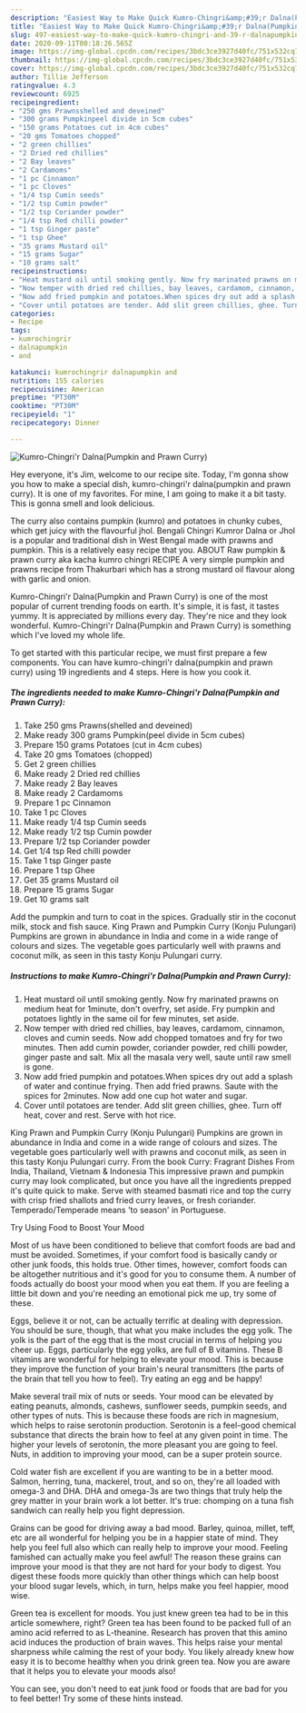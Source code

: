 ```yaml
---
description: "Easiest Way to Make Quick Kumro-Chingri&amp;#39;r Dalna(Pumpkin and Prawn Curry)"
title: "Easiest Way to Make Quick Kumro-Chingri&amp;#39;r Dalna(Pumpkin and Prawn Curry)"
slug: 497-easiest-way-to-make-quick-kumro-chingri-and-39-r-dalnapumpkin-and-prawn-curry
date: 2020-09-11T00:18:26.565Z
image: https://img-global.cpcdn.com/recipes/3bdc3ce3927d40fc/751x532cq70/kumro-chingrir-dalnapumpkin-and-prawn-curry-recipe-main-photo.jpg
thumbnail: https://img-global.cpcdn.com/recipes/3bdc3ce3927d40fc/751x532cq70/kumro-chingrir-dalnapumpkin-and-prawn-curry-recipe-main-photo.jpg
cover: https://img-global.cpcdn.com/recipes/3bdc3ce3927d40fc/751x532cq70/kumro-chingrir-dalnapumpkin-and-prawn-curry-recipe-main-photo.jpg
author: Tillie Jefferson
ratingvalue: 4.3
reviewcount: 6925
recipeingredient:
- "250 gms Prawnsshelled and deveined"
- "300 grams Pumpkinpeel divide in 5cm cubes"
- "150 grams Potatoes cut in 4cm cubes"
- "20 gms Tomatoes chopped"
- "2 green chillies"
- "2 Dried red chillies"
- "2 Bay leaves"
- "2 Cardamoms"
- "1 pc Cinnamon"
- "1 pc Cloves"
- "1/4 tsp Cumin seeds"
- "1/2 tsp Cumin powder"
- "1/2 tsp Coriander powder"
- "1/4 tsp Red chilli powder"
- "1 tsp Ginger paste"
- "1 tsp Ghee"
- "35 grams Mustard oil"
- "15 grams Sugar"
- "10 grams salt"
recipeinstructions:
- "Heat mustard oil until smoking gently. Now fry marinated prawns on medium heat for 1minute, don&#39;t overfry, set aside. Fry pumpkin and potatoes lightly in the same oil for few minutes, set aside."
- "Now temper with dried red chillies, bay leaves, cardamom, cinnamon, cloves and cumin seeds. Now add chopped tomatoes and fry for two minutes. Then add cumin powder, coriander powder, red chilli powder, ginger paste and salt. Mix all the masala very well, saute until raw smell is gone."
- "Now add fried pumpkin and potatoes.When spices dry out add a splash of water and continue frying. Then add fried prawns. Saute with the spices for 2minutes. Now add one cup hot water and sugar."
- "Cover until potatoes are tender. Add slit green chillies, ghee. Turn off heat, cover and rest. Serve with hot rice."
categories:
- Recipe
tags:
- kumrochingrir
- dalnapumpkin
- and

katakunci: kumrochingrir dalnapumpkin and 
nutrition: 155 calories
recipecuisine: American
preptime: "PT30M"
cooktime: "PT30M"
recipeyield: "1"
recipecategory: Dinner

---
```



![Kumro-Chingri&#39;r Dalna(Pumpkin and Prawn Curry)](https://img-global.cpcdn.com/recipes/3bdc3ce3927d40fc/751x532cq70/kumro-chingrir-dalnapumpkin-and-prawn-curry-recipe-main-photo.jpg)

Hey everyone, it's Jim, welcome to our recipe site. Today, I'm gonna show you how to make a special dish, kumro-chingri&#39;r dalna(pumpkin and prawn curry). It is one of my favorites. For mine, I am going to make it a bit tasty. This is gonna smell and look delicious.

The curry also contains pumpkin (kumro) and potatoes in chunky cubes, which get juicy with the flavourful jhol. Bengali Chingri Kumror Dalna or Jhol is a popular and traditional dish in West Bengal made with prawns and pumpkin. This is a relatively easy recipe that you. ABOUT Raw pumpkin &amp; prawn curry aka kacha kumro chingri RECIPE A very simple pumpkin and prawns recipe from Thakurbari which has a strong mustard oil flavour along with garlic and onion.

Kumro-Chingri&#39;r Dalna(Pumpkin and Prawn Curry) is one of the most popular of current trending foods on earth. It's simple, it is fast, it tastes yummy. It is appreciated by millions every day. They're nice and they look wonderful. Kumro-Chingri&#39;r Dalna(Pumpkin and Prawn Curry) is something which I've loved my whole life.


To get started with this particular recipe, we must first prepare a few components. You can have kumro-chingri&#39;r dalna(pumpkin and prawn curry) using 19 ingredients and 4 steps. Here is how you cook it.

<!--inarticleads1-->

##### The ingredients needed to make Kumro-Chingri&#39;r Dalna(Pumpkin and Prawn Curry):

1. Take 250 gms Prawns(shelled and deveined)
1. Make ready 300 grams Pumpkin(peel divide in 5cm cubes)
1. Prepare 150 grams Potatoes (cut in 4cm cubes)
1. Take 20 gms Tomatoes (chopped)
1. Get 2 green chillies
1. Make ready 2 Dried red chillies
1. Make ready 2 Bay leaves
1. Make ready 2 Cardamoms
1. Prepare 1 pc Cinnamon
1. Take 1 pc Cloves
1. Make ready 1/4 tsp Cumin seeds
1. Make ready 1/2 tsp Cumin powder
1. Prepare 1/2 tsp Coriander powder
1. Get 1/4 tsp Red chilli powder
1. Take 1 tsp Ginger paste
1. Prepare 1 tsp Ghee
1. Get 35 grams Mustard oil
1. Prepare 15 grams Sugar
1. Get 10 grams salt


Add the pumpkin and turn to coat in the spices. Gradually stir in the coconut milk, stock and fish sauce. King Prawn and Pumpkin Curry (Konju Pulungari) Pumpkins are grown in abundance in India and come in a wide range of colours and sizes. The vegetable goes particularly well with prawns and coconut milk, as seen in this tasty Konju Pulungari curry. 

<!--inarticleads2-->

##### Instructions to make Kumro-Chingri&#39;r Dalna(Pumpkin and Prawn Curry):

1. Heat mustard oil until smoking gently. Now fry marinated prawns on medium heat for 1minute, don&#39;t overfry, set aside. Fry pumpkin and potatoes lightly in the same oil for few minutes, set aside.
1. Now temper with dried red chillies, bay leaves, cardamom, cinnamon, cloves and cumin seeds. Now add chopped tomatoes and fry for two minutes. Then add cumin powder, coriander powder, red chilli powder, ginger paste and salt. Mix all the masala very well, saute until raw smell is gone.
1. Now add fried pumpkin and potatoes.When spices dry out add a splash of water and continue frying. Then add fried prawns. Saute with the spices for 2minutes. Now add one cup hot water and sugar.
1. Cover until potatoes are tender. Add slit green chillies, ghee. Turn off heat, cover and rest. Serve with hot rice.


King Prawn and Pumpkin Curry (Konju Pulungari) Pumpkins are grown in abundance in India and come in a wide range of colours and sizes. The vegetable goes particularly well with prawns and coconut milk, as seen in this tasty Konju Pulungari curry. From the book Curry: Fragrant Dishes From India, Thailand, Vietnam &amp; Indonesia This impressive prawn and pumpkin curry may look complicated, but once you have all the ingredients prepped it&#39;s quite quick to make. Serve with steamed basmati rice and top the curry with crisp fried shallots and fried curry leaves, or fresh coriander. Temperado/Temperade means &#39;to season&#39; in Portuguese. 

Try Using Food to Boost Your Mood


Most of us have been conditioned to believe that comfort foods are bad and must be avoided. Sometimes, if your comfort food is basically candy or other junk foods, this holds true. Other times, however, comfort foods can be altogether nutritious and it's good for you to consume them. A number of foods actually do boost your mood when you eat them. If you are feeling a little bit down and you're needing an emotional pick me up, try some of these.

Eggs, believe it or not, can be actually terrific at dealing with depression. You should be sure, though, that what you make includes the egg yolk. The yolk is the part of the egg that is the most crucial in terms of helping you cheer up. Eggs, particularly the egg yolks, are full of B vitamins. These B vitamins are wonderful for helping to elevate your mood. This is because they improve the function of your brain's neural transmitters (the parts of the brain that tell you how to feel). Try eating an egg and be happy!

Make several trail mix of nuts or seeds. Your mood can be elevated by eating peanuts, almonds, cashews, sunflower seeds, pumpkin seeds, and other types of nuts. This is because these foods are rich in magnesium, which helps to raise serotonin production. Serotonin is a feel-good chemical substance that directs the brain how to feel at any given point in time. The higher your levels of serotonin, the more pleasant you are going to feel. Nuts, in addition to improving your mood, can be a super protein source.

Cold water fish are excellent if you are wanting to be in a better mood. Salmon, herring, tuna, mackerel, trout, and so on, they're all loaded with omega-3 and DHA. DHA and omega-3s are two things that truly help the grey matter in your brain work a lot better. It's true: chomping on a tuna fish sandwich can really help you fight depression. 

Grains can be good for driving away a bad mood. Barley, quinoa, millet, teff, etc are all wonderful for helping you be in a happier state of mind. They help you feel full also which can really help to improve your mood. Feeling famished can actually make you feel awful! The reason these grains can improve your mood is that they are not hard for your body to digest. You digest these foods more quickly than other things which can help boost your blood sugar levels, which, in turn, helps make you feel happier, mood wise.

Green tea is excellent for moods. You just knew green tea had to be in this article somewhere, right? Green tea has been found to be packed full of an amino acid referred to as L-theanine. Research has proven that this amino acid induces the production of brain waves. This helps raise your mental sharpness while calming the rest of your body. You likely already knew how easy it is to become healthy when you drink green tea. Now you are aware that it helps you to elevate your moods also!

You can see, you don't need to eat junk food or foods that are bad for you to feel better! Try  some  of  these  hints  instead.

